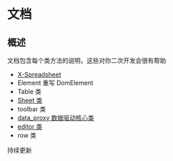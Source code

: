 # 文档

## 概述

文档包含每个类方法的说明，这些对你二次开发会很有帮助

- [X-Spreadsheet](/doc/spreadsheet/)
- Element 重写 DomElement
- Table 类
- [Sheet 类](/doc/sheet/)
- toolbar 类
- [data_proxy 数据驱动核心类](/doc/data_proxy/)
- [editor 类](/doc/editor/)
- row 类

持续更新
